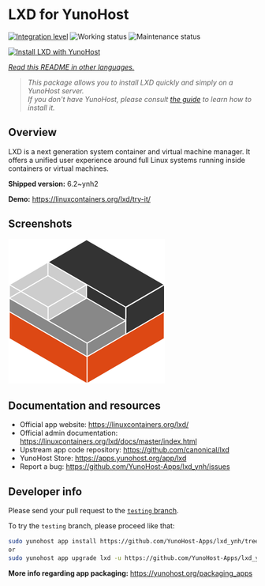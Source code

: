 <!--
N.B.: This README was automatically generated by <https://github.com/YunoHost/apps/tree/master/tools/readme_generator>
It shall NOT be edited by hand.
-->

# LXD for YunoHost

[![Integration level](https://apps.yunohost.org/badge/integration/lxd)](https://ci-apps.yunohost.org/ci/apps/lxd/)
![Working status](https://apps.yunohost.org/badge/state/lxd)
![Maintenance status](https://apps.yunohost.org/badge/maintained/lxd)

[![Install LXD with YunoHost](https://install-app.yunohost.org/install-with-yunohost.svg)](https://install-app.yunohost.org/?app=lxd)

*[Read this README in other languages.](./ALL_README.md)*

> *This package allows you to install LXD quickly and simply on a YunoHost server.*  
> *If you don't have YunoHost, please consult [the guide](https://yunohost.org/install) to learn how to install it.*

## Overview

LXD is a next generation system container and virtual machine manager. It offers a unified user experience around full Linux systems running inside containers or virtual machines.

**Shipped version:** 6.2~ynh2

**Demo:** <https://linuxcontainers.org/lxd/try-it/>

## Screenshots

![Screenshot of LXD](./doc/screenshots/LXD-logo.png)

## Documentation and resources

- Official app website: <https://linuxcontainers.org/lxd/>
- Official admin documentation: <https://linuxcontainers.org/lxd/docs/master/index.html>
- Upstream app code repository: <https://github.com/canonical/lxd>
- YunoHost Store: <https://apps.yunohost.org/app/lxd>
- Report a bug: <https://github.com/YunoHost-Apps/lxd_ynh/issues>

## Developer info

Please send your pull request to the [`testing` branch](https://github.com/YunoHost-Apps/lxd_ynh/tree/testing).

To try the `testing` branch, please proceed like that:

```bash
sudo yunohost app install https://github.com/YunoHost-Apps/lxd_ynh/tree/testing --debug
or
sudo yunohost app upgrade lxd -u https://github.com/YunoHost-Apps/lxd_ynh/tree/testing --debug
```

**More info regarding app packaging:** <https://yunohost.org/packaging_apps>
